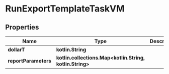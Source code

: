 
# RunExportTemplateTaskVM

## Properties
Name | Type | Description | Notes
------------ | ------------- | ------------- | -------------
**dollarT** | **kotlin.String** |  | 
**reportParameters** | **kotlin.collections.Map&lt;kotlin.String, kotlin.String&gt;** |  |  [optional]



